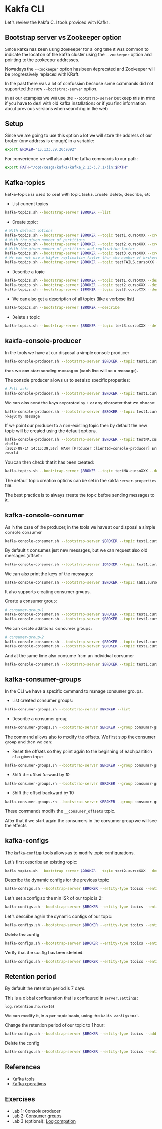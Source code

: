 # Kakfa CLI
Let's review the Kakfa CLI tools provided with Kafka.

## Bootstrap server vs Zookeeper option
Since kafka has been using zookeeper for a long time it was common to indicate the location of the kafka cluster using the `--zookeeper` option and pointing to the zookeeper addresses.

Nowadays the `--zookeeper` option has been deprecated and Zookeeper will be progressively replaced with KRaft.

In the past there was a lot of confussion because some commands did not supported the new `--bootstrap-server` option.

In all our examples we will use the `--bootstrap-server` but keep this in mind if you have to deal with old kafka installations or if you find information about previous versions when searching in the web.

## Setup
Since we are going to use this option a lot we will store the address of our broker (one address is enough) in a variable:
```bash
export BROKER="10.133.29.20:9092"
```

For convenience we will also add the kafka commands to our path:
```bash
export PATH="/opt/cesga/kafka/kafka_2.13-3.7.1/bin:$PATH"
```

## Kafka-topics
kafka-topics is used to deal with topic tasks: create, delete, describe, etc

- List current topics

```bash
kafka-topics.sh --bootstrap-server $BROKER --list
```

- Create topic:
```bash
# With default options
kafka-topics.sh --bootstrap-server $BROKER --topic test1.cursoXXX --create
# With the given number of partitions
kafka-topics.sh --bootstrap-server $BROKER --topic test2.cursoXXX --create --partitions 2
# With the given number of partitions and replication factor
kafka-topics.sh --bootstrap-server $BROKER --topic test3.cursoXXX --create --partitions 3 --replication-factor 1
# We can not use a higher replication factor than the number of brokers in the cluster
kafka-topics.sh --bootstrap-server $BROKER --topic testFAILS.cursoXXX --create --partitions 3 --replication-factor 2
```

- Describe a topic
```bash
kafka-topics.sh --bootstrap-server $BROKER --topic test1.cursoXXX --describe
kafka-topics.sh --bootstrap-server $BROKER --topic test2.cursoXXX --describe
kafka-topics.sh --bootstrap-server $BROKER --topic test3.cursoXXX --describe
```

- We can also get a description of all topics (like a verbose list)
```bash
kafka-topics.sh --bootstrap-server $BROKER --describe
```

- Delete a topic
```bash
kafka-topics.sh --bootstrap-server $BROKER --topic test3.cursoXXX --delete
```

## kakfa-console-producer
In the tools we have at our disposal a simple console producer
```bash
kafka-console-producer.sh --bootstrap-server $BROKER --topic test1.cursoXXX
```
then we can start sending messages (each line will be a message).

The console producer allows us to set also specific properties:
```bash
# Full acks
kafka-console-producer.sh --bootstrap-server $BROKER --topic test1.cursoXXX --producer-property acks=all
```

We can also send the keys separated by `:` or any character that we choose:
```bash
kafka-console-producer.sh --bootstrap-server $BROKER --topic test1.cursoXXX --property parse.key=true --property key.separator=:
>key0:my message
```

If we point our producer to a non-existing topic then by default the new topic will be created using the default options.
```bash
kafka-console-producer.sh --bootstrap-server $BROKER --topic testNA.cursoXXX
>hello
[2022-09-14 14:16:39,567] WARN [Producer clientId=console-producer] Error while fetching metadata with correlation id 4 : {testNA.cursoXXX=LEADER_NOT_AVAILABLE} (org.apache.kafka.clients.NetworkClient)
>world
```

You can then check that it has been created:
```bash
kafka-topics.sh --bootstrap-server $BROKER --topic testNA.cursoXXX --describe
```

The default topic creation options can be set in the kakfa `server.properties` file.

The best practice is to always create the topic before sending messages to it.

## kafka-console-consumer
As in the case of the producer, in the tools we have at our disposal a simple console consumer

```bash
kafka-console-consumer.sh --bootstrap-server $BROKER --topic test1.cursoXXX
```

By default it consumes just new messages, but we can request also old messages (offset):
```bash
kafka-console-consumer.sh --bootstrap-server $BROKER --topic test1.cursoXXX --from-beginning
```

We can also print the keys of the messages:
```bash
kafka-console-consumer.sh --bootstrap-server $BROKER --topic lab1.cursoXXX --from-beginning --property print.key=true --property key.separator=:
```

It also supports creating consumer groups.

Create a consumer group:
```bash
# consumer-group-1
kafka-console-consumer.sh --bootstrap-server $BROKER --topic test1.cursoXXX --group consumer-group-1
kafka-console-consumer.sh --bootstrap-server $BROKER --topic test1.cursoXXX --group consumer-group-1
```

We can create additional consumer groups:
```bash
# consumer-group-2
kafka-console-consumer.sh --bootstrap-server $BROKER --topic test1.cursoXXX --group consumer-group-2
kafka-console-consumer.sh --bootstrap-server $BROKER --topic test1.cursoXXX --group consumer-group-2
```

And at the same time also consume from an individual consumer
```bash
kafka-console-consumer.sh --bootstrap-server $BROKER --topic test1.cursoXXX
```

## kafka-consumer-groups
In the CLI we have a specific command to manage consumer groups.

- List created consumer groups:
```bash
kafka-consumer-groups.sh --bootstrap-server $BROKER --list
```

- Describe a consumer group
```bash
kafka-consumer-groups.sh --bootstrap-server $BROKER --group consumer-group-2 --describe
```

The command allows also to modify the offsets. We first stop the consumer group and then we can:

- Reset the offsets so they point again to the beginning of each partition of a given topic
```bash
kafka-consumer-groups.sh --bootstrap-server $BROKER --group consumer-group-2 --topic test1.cursoXXX --reset-offsets --to-earliest --execute
```

- Shift the offset forward by 10
```bash
kafka-consumer-groups.sh --bootstrap-server $BROKER --group consumer-group-2 --topic test1.cursoXXX --reset-offsets --shift-by 10 --execute
```

- Shift the offset backward by 10
```bash
kafka-consumer-groups.sh --bootstrap-server $BROKER --group consumer-group-2 --topic test1.cursoXXX --reset-offsets --shift-by -10 --execute
```

These commands modify the `__consumer_offsets` topic.

After that if we start again the consumers in the consumer group we will see the effects.

## kafka-configs
The `kafka-configs` tools allows as to modify topic configurations.

Let's first describe an existing topic:
```bash
kafka-topics.sh --bootstrap-server $BROKER --topic test2.cursoXXX --describe
```

Describe the dynamic configs for the previous topic:
```bash
kafka-configs.sh --bootstrap-server $BROKER --entity-type topics --entity-name test2.cursoXXX --describe
```

Let's set a config so the min ISR of our topic is 2:
```bash
kafka-configs.sh --bootstrap-server $BROKER --entity-type topics --entity-name test2.cursoXXX --add-config min.insync.replicas=3 --alter
```

Let's describe again the dynamic configs of our topic:
```bash
kafka-configs.sh --bootstrap-server $BROKER --entity-type topics --entity-name test2.cursoXXX --describe
```

Delete the config:
```bash
kafka-configs.sh --bootstrap-server $BROKER --entity-type topics --entity-name test2.cursoXXX --delete-config min.insync.replicas --alter
```

Verify that the config has been deleted:
```bash
kafka-configs.sh --bootstrap-server $BROKER --entity-type topics --entity-name test2.cursoXXX --describe
```

## Retention period
By default the retention period is 7 days.

This is a global configuration that is configured in `server.settings`:
```
log.retention.hours=168
```

We can modify it, in a per-topic basis, using the `kakfa-configs` tool.

Change the retention period of our topic to 1 hour:
```bash
kafka-configs.sh --bootstrap-server $BROKER --entity-type topics --add-config retention.ms=3600000 --entity-name test2.cursoXXX --alter
```

Delete the config:
```bash
kafka-configs.sh --bootstrap-server $BROKER --entity-type topics --entity-name test2.cursoXXX --delete-config retention.ms --alter
```

## References
- [Kafka tools](https://docs.confluent.io/kafka/operations-tools/kafka-tools.html)
- [Kafka operations](https://kafka.apache.org/documentation/#operations)

## Exercises
- Lab 1: [Console producer](exercises/1_console_producer.md)
- Lab 2: [Consumer groups](exercises/2_consumer_groups.md)
- Lab 3 (optional): [Log compation](exercises/3_log_compation.md)
